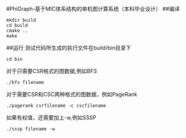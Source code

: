 #PhiGraph-基于MIC体系结构的单机图计算系统（本科毕业设计）
##编译
```
mkdir build
cd build
cmake ..
make
```
##运行
测试代码所生成的执行文件在build/bin目录下
```
cd bin
```
对于只需要CSR格式的图数据,例如BFS
```
./bfs filename
```
对于需要CSR和CSC两种格式的图数据，例如PageRank
```
./pagerank csrfilename -c cscfilename
```
如果有权值，还需要加上-w,例如SSSP
```
./sssp filename -w
```
